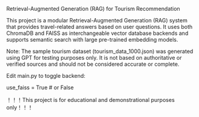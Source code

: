Retrieval-Augmented Generation (RAG) for Tourism Recommendation

This project is a modular Retrieval-Augmented Generation (RAG) system that provides travel-related answers based on user questions. It uses both ChromaDB and FAISS as interchangeable vector database backends and supports semantic search with large pre-trained embedding models.

Note: The sample tourism dataset (tourism_data_1000.json) was generated using GPT for testing purposes only. It is not based on authoritative or verified sources and should not be considered accurate or complete.

Edit main.py to toggle backend:

use_faiss = True  # or False

！！！This project is for educational and demonstrational purposes only！！！
